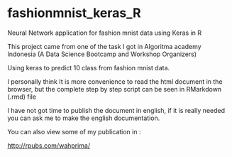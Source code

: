 # fashionmnist_keras_R
Neural Network application for fashion mnist data using Keras in R

This project came from one of the task I got in Algoritma academy Indonesia (A Data Science Bootcamp and Workshop Organizers)

Using keras to predict 10 class from fashion mnist data.

I personally think It is more convenience to read the html document in the browser, but the complete step by step script can be seen in RMarkdown (.rmd) file

I have not got time to publish the document in english, if it is really needed you can ask me to make the english documentation.

You can also view some of my publication in :

http://rpubs.com/wahprima/
